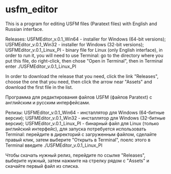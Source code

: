 # usfm_editor
This is a program for editing USFM files (Paratext files) with English and Russian interface.

Releases: 
USFMEditor_v.0.1_Win64 - installer for Windows (64-bit versions); 
USFMEditor_v.0.1_Win32 - installer for Windows (32-bit versions); 
USFMEditor_v.0.1_Linux_PI - binary file for Linux (only English interface), in order to run it, you will need to use Terminal: go to the directory where you put this file, do right-click, then chose "Open in Terminal", then in Terminal enter ./USFMEditor_v.0.1_Linux_PI

In order to download the release that you need, click the link "Releases", choose the one that you need, then click the arrow near "Assets" and download the first file in the list.

Программа для редактирования файлов USFM (файлов Paratext) с английским и русским интерфейсами.

Релизы: 
USFMEditor_v.0.1_Win64 - инсталлятор для Windows (64-битные версии); 
USFMEditor_v.0.1_Win32 - инсталлятор для Windows (32-битные версии); 
USFMEditor_v.0.1_Linux_PI - бинарный файл для Linux (только английский интерфейс), для запуска потребуется использовать Terminal: перейдите в директорий с загруженным файлом, сделайте правый клик, затем выберите "Открыть в Terminal", поелс этого в Terminal введите ./USFMEditor_v.0.1_Linux_PI

Чтобы скачать нужный релиз, перейдите по ссылке "Releases", выберите нужный, затем нажмите на стрелку рядом с "Assets" и скачайте первый файл из списка.
